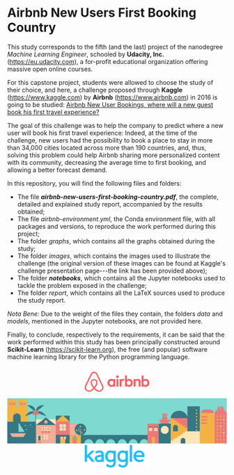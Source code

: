 # Airbnb New Users First Booking Country

This study corresponds to the fifth (and the last) project of the nanodegree *Machine Learning Engineer*, schooled by **Udacity, Inc.** (https://eu.udacity.com), a for-profit educational organization offering massive open online courses.

For this capstone project, students were allowed to choose the study of their choice, and here, a challenge proposed through **Kaggle** (https://www.kaggle.com) by **Airbnb** (https://www.airbnb.com) in 2016 is going to be studied: [Airbnb New User Bookings, where will a new guest book his first travel experience?](https://www.kaggle.com/c/airbnb-recruiting-new-user-bookings)

The goal of this challenge was to help the company to predict where a new user will book his first travel experience: Indeed, at the time of the challenge, new users had the possibility to book a place to stay in more than 34,000 cities located across more than 190 countries, and, thus, solving this problem could help Airbnb sharing more personalized content with its community, decreasing the average time to first booking, and allowing a better forecast demand.

In this repository, you will find the following files and folders:
* The file ***airbnb-new-users-first-booking-country.pdf***, the complete, detailed and explained study report, accompanied by the results obtained;
* The file *airbnb-environment.yml*, the Conda environment file, with all packages and versions, to reproduce the work performed during this project;
* The folder *graphs*, which contains all the graphs obtained during the study;
* The folder *images*, which contains the images used to illustrate the challenge (the original version of these images can be found at Kaggle's challenge presentation page---the link has been provided above);
* The folder ***notebooks***, which contains all the Jupyter notebooks used to tackle the problem exposed in the challenge;
* The folder *report*, which contains all the LaTeX sources used to produce the study report.

*Nota Bene:* Due to the weight of the files they contain, the folders *data* and *models*, mentioned in the Jupyter notebooks, are not provided here.

Finally, to conclude, respectively to the requirements, it can be said that the work performed within this study has been principally constructed around **Scikit-Learn** (https://scikit-learn.org), the free (and popular) software machine learning library for the Python programming language.

<p align="center">
  <img src="images/airbnb_logo.png" width="150" />
  <img src="images/airbnb_banner.png" width="600" /> 
  <img src="images/kaggle_logo.png" width="150" />
</p>
